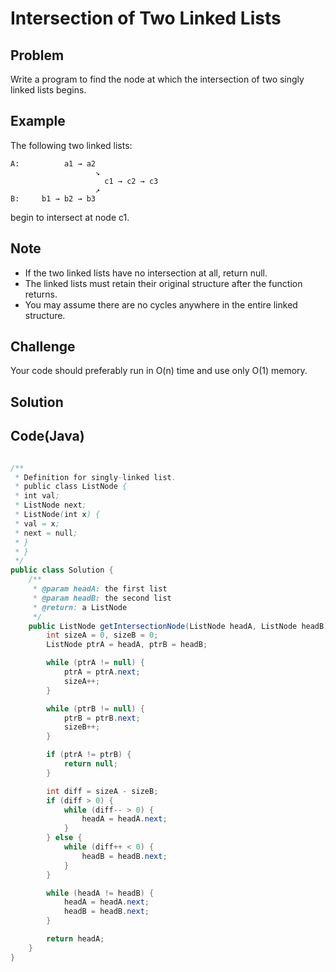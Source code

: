 Intersection of Two Linked Lists
===


Problem
-------

Write a program to find the node at which the intersection of two singly linked lists begins.

Example
-------

The following two linked lists:

    A:          a1 → a2
                       ↘
                         c1 → c2 → c3
                       ↗            
    B:     b1 → b2 → b3
    
begin to intersect at node c1.

Note
---------

- If the two linked lists have no intersection at all, return null.
- The linked lists must retain their original structure after the function returns.
- You may assume there are no cycles anywhere in the entire linked structure.

Challenge
---------

Your code should preferably run in O(n) time and use only O(1) memory.

Solution
--------



Code(Java)
----------

```java

/**
 * Definition for singly-linked list.
 * public class ListNode {
 * int val;
 * ListNode next;
 * ListNode(int x) {
 * val = x;
 * next = null;
 * }
 * }
 */
public class Solution {
    /**
     * @param headA: the first list
     * @param headB: the second list
     * @return: a ListNode
     */
    public ListNode getIntersectionNode(ListNode headA, ListNode headB) {
        int sizeA = 0, sizeB = 0;
        ListNode ptrA = headA, ptrB = headB;

        while (ptrA != null) {
            ptrA = ptrA.next;
            sizeA++;
        }

        while (ptrB != null) {
            ptrB = ptrB.next;
            sizeB++;
        }

        if (ptrA != ptrB) {
            return null;
        }

        int diff = sizeA - sizeB;
        if (diff > 0) {
            while (diff-- > 0) {
                headA = headA.next;
            }
        } else {
            while (diff++ < 0) {
                headB = headB.next;
            }
        }

        while (headA != headB) {
            headA = headA.next;
            headB = headB.next;
        }

        return headA;
    }
}
```